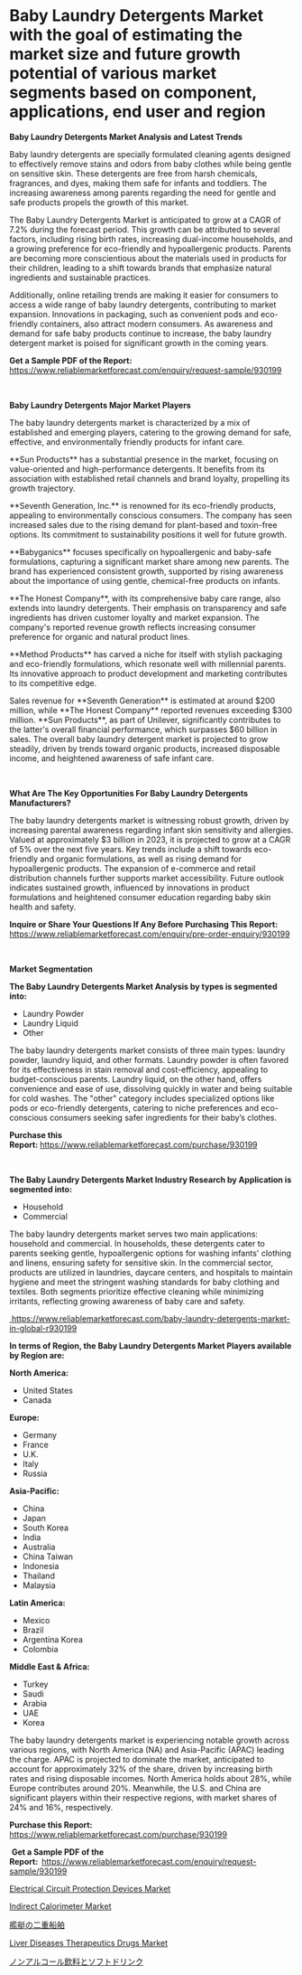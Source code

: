 <p><h1>Baby Laundry Detergents Market with the goal of estimating the market size and future growth potential of various market segments based on component, applications, end user and region</h1></p><p><strong>Baby Laundry Detergents Market Analysis and Latest Trends</strong></p>
<p><p>Baby laundry detergents are specially formulated cleaning agents designed to effectively remove stains and odors from baby clothes while being gentle on sensitive skin. These detergents are free from harsh chemicals, fragrances, and dyes, making them safe for infants and toddlers. The increasing awareness among parents regarding the need for gentle and safe products propels the growth of this market.</p><p>The Baby Laundry Detergents Market is anticipated to grow at a CAGR of 7.2% during the forecast period. This growth can be attributed to several factors, including rising birth rates, increasing dual-income households, and a growing preference for eco-friendly and hypoallergenic products. Parents are becoming more conscientious about the materials used in products for their children, leading to a shift towards brands that emphasize natural ingredients and sustainable practices.</p><p>Additionally, online retailing trends are making it easier for consumers to access a wide range of baby laundry detergents, contributing to market expansion. Innovations in packaging, such as convenient pods and eco-friendly containers, also attract modern consumers. As awareness and demand for safe baby products continue to increase, the baby laundry detergent market is poised for significant growth in the coming years.</p></p>
<p><strong>Get a Sample PDF of the Report:&nbsp;</strong> <a href="https://www.reliablemarketforecast.com/enquiry/request-sample/930199">https://www.reliablemarketforecast.com/enquiry/request-sample/930199</a></p>
<p>&nbsp;</p>
<p><strong>Baby Laundry Detergents Major Market Players</strong></p>
<p><p>The baby laundry detergents market is characterized by a mix of established and emerging players, catering to the growing demand for safe, effective, and environmentally friendly products for infant care. </p><p>**Sun Products** has a substantial presence in the market, focusing on value-oriented and high-performance detergents. It benefits from its association with established retail channels and brand loyalty, propelling its growth trajectory.</p><p>**Seventh Generation, Inc.** is renowned for its eco-friendly products, appealing to environmentally conscious consumers. The company has seen increased sales due to the rising demand for plant-based and toxin-free options. Its commitment to sustainability positions it well for future growth.</p><p>**Babyganics** focuses specifically on hypoallergenic and baby-safe formulations, capturing a significant market share among new parents. The brand has experienced consistent growth, supported by rising awareness about the importance of using gentle, chemical-free products on infants.</p><p>**The Honest Company**, with its comprehensive baby care range, also extends into laundry detergents. Their emphasis on transparency and safe ingredients has driven customer loyalty and market expansion. The company's reported revenue growth reflects increasing consumer preference for organic and natural product lines.</p><p>**Method Products** has carved a niche for itself with stylish packaging and eco-friendly formulations, which resonate well with millennial parents. Its innovative approach to product development and marketing contributes to its competitive edge.</p><p>Sales revenue for **Seventh Generation** is estimated at around $200 million, while **The Honest Company** reported revenues exceeding $300 million. **Sun Products**, as part of Unilever, significantly contributes to the latter's overall financial performance, which surpasses $60 billion in sales. The overall baby laundry detergent market is projected to grow steadily, driven by trends toward organic products, increased disposable income, and heightened awareness of safe infant care.</p></p>
<p>&nbsp;</p>
<p><strong>What Are The Key Opportunities For Baby Laundry Detergents Manufacturers?</strong></p>
<p><p>The baby laundry detergents market is witnessing robust growth, driven by increasing parental awareness regarding infant skin sensitivity and allergies. Valued at approximately $3 billion in 2023, it is projected to grow at a CAGR of 5% over the next five years. Key trends include a shift towards eco-friendly and organic formulations, as well as rising demand for hypoallergenic products. The expansion of e-commerce and retail distribution channels further supports market accessibility. Future outlook indicates sustained growth, influenced by innovations in product formulations and heightened consumer education regarding baby skin health and safety.</p></p>
<p><strong>Inquire or Share Your Questions If Any Before Purchasing This Report:</strong> <a href="https://www.reliablemarketforecast.com/enquiry/pre-order-enquiry/930199">https://www.reliablemarketforecast.com/enquiry/pre-order-enquiry/930199</a></p>
<p>&nbsp;</p>
<p><strong>Market Segmentation</strong></p>
<p><strong>The Baby Laundry Detergents Market Analysis by types is segmented into:</strong></p>
<p><ul><li>Laundry Powder</li><li>Laundry Liquid</li><li>Other</li></ul></p>
<p><p>The baby laundry detergents market consists of three main types: laundry powder, laundry liquid, and other formats. Laundry powder is often favored for its effectiveness in stain removal and cost-efficiency, appealing to budget-conscious parents. Laundry liquid, on the other hand, offers convenience and ease of use, dissolving quickly in water and being suitable for cold washes. The "other" category includes specialized options like pods or eco-friendly detergents, catering to niche preferences and eco-conscious consumers seeking safer ingredients for their baby’s clothes.</p></p>
<p><strong>Purchase this Report:&nbsp;</strong><a href="https://www.reliablemarketforecast.com/purchase/930199">https://www.reliablemarketforecast.com/purchase/930199</a></p>
<p>&nbsp;</p>
<p><strong>The Baby Laundry Detergents Market Industry Research by Application is segmented into:</strong></p>
<p><ul><li>Household</li><li>Commercial</li></ul></p>
<p><p>The baby laundry detergents market serves two main applications: household and commercial. In households, these detergents cater to parents seeking gentle, hypoallergenic options for washing infants' clothing and linens, ensuring safety for sensitive skin. In the commercial sector, products are utilized in laundries, daycare centers, and hospitals to maintain hygiene and meet the stringent washing standards for baby clothing and textiles. Both segments prioritize effective cleaning while minimizing irritants, reflecting growing awareness of baby care and safety.</p></p>
<p><a href="https://www.reliablemarketforecast.com/baby-laundry-detergents-market-in-global-r930199">&nbsp;https://www.reliablemarketforecast.com/baby-laundry-detergents-market-in-global-r930199</a></p>
<p><strong>In terms of Region, the Baby Laundry Detergents Market Players available by Region are:</strong></p>
<p>
    <p> <strong> North America: </strong>
        <ul>
            <li>United States</li>
            <li>Canada</li>
        </ul>
        </p> 
    <p> <strong> Europe: </strong>
        <ul>
            <li>Germany</li>
            <li>France</li>
            <li>U.K.</li>
            <li>Italy</li>
            <li>Russia</li>
        </ul>
        </p> 
    <p> <strong> Asia-Pacific: </strong>
        <ul>
            <li>China</li>
            <li>Japan</li>
            <li>South Korea</li>
            <li>India</li>
            <li>Australia</li>
            <li>China Taiwan</li>
            <li>Indonesia</li>
            <li>Thailand</li>
            <li>Malaysia</li>
        </ul>
        </p> 
    <p> <strong> Latin America: </strong>
        <ul>
            <li>Mexico</li>
            <li>Brazil</li>
            <li>Argentina Korea</li>
            <li>Colombia</li>
        </ul>
        </p> 
    <p> <strong> Middle East & Africa: </strong>
        <ul>
            <li>Turkey</li>
            <li>Saudi</li>
            <li>Arabia</li>
            <li>UAE</li>
            <li>Korea</li>
        </ul>
    </p>
    </p>
<p><p>The baby laundry detergents market is experiencing notable growth across various regions, with North America (NA) and Asia-Pacific (APAC) leading the charge. APAC is projected to dominate the market, anticipated to account for approximately 32% of the share, driven by increasing birth rates and rising disposable incomes. North America holds about 28%, while Europe contributes around 20%. Meanwhile, the U.S. and China are significant players within their respective regions, with market shares of 24% and 16%, respectively.</p></p>
<p><strong>Purchase this Report: </strong><a href="https://www.reliablemarketforecast.com/purchase/930199">https://www.reliablemarketforecast.com/purchase/930199</a></p>
<p>&nbsp;<strong>Get a Sample PDF of the Report:&nbsp;&nbsp;</strong><a href="https://www.reliablemarketforecast.com/enquiry/request-sample/930199">https://www.reliablemarketforecast.com/enquiry/request-sample/930199</a></p>
<p><strong></strong></p>
<p><p><a href="https://medium.com/@lynnullrich1993/the-electrical-circuit-protection-devices-market-research-report-provides-an-in-depth-and-7f0acc2260da">Electrical Circuit Protection Devices Market</a></p><p><a href="https://www.linkedin.com/pulse/indirect-calorimeter-market-forecasts-trends-impact-myzje?trackingId=Wut3yeJ7Qw2Pmba4T7TE4g%3D%3D">Indirect Calorimeter Market</a></p><p><a href="https://medium.com/@evekerluke2023/double-hulling-of-ships-market-%E3%81%AF-%E3%82%B3%E3%82%B9%E3%83%88%E7%AE%A1%E7%90%86%E3%81%A8%E5%8A%B9%E7%8E%87%E5%90%91%E4%B8%8A%E3%82%92%E5%84%AA%E5%85%88%E3%81%97%E3%81%BE%E3%81%99-%E3%81%95%E3%82%89%E3%81%AB-%E5%A0%B1%E5%91%8A%E6%9B%B8%E3%81%AF%E5%B8%82%E5%A0%B4%E3%81%AE%E9%9C%80%E8%A6%81%E9%9D%A2%E3%81%A8%E4%BE%9B%E7%B5%A6%E9%9D%A2%E3%81%AE%E4%B8%A1%E6%96%B9%E3%82%92%E3%82%AB%E3%83%90%E3%83%BC%E3%81%97%E3%81%A6%E3%81%84%E3%81%BE%E3%81%99-double-hulling-4fa97b29c7c0">艦艇の二重船舶</a></p><p><a href="https://github.com/ashepherd82/Market-Research-Report-List-6/blob/main/liver-diseases-therapeutics-drugs-market.md">Liver Diseases Therapeutics Drugs Market</a></p><p><a href="https://medium.com/@hornbakerbarbara/non-alcoholic-beverages-and-soft-drinks-market-%E3%81%AF-%E3%82%B3%E3%82%B9%E3%83%88%E7%AE%A1%E7%90%86%E3%81%A8%E5%8A%B9%E7%8E%87%E5%90%91%E4%B8%8A%E3%82%92%E5%84%AA%E5%85%88%E3%81%97%E3%81%BE%E3%81%99-%E3%81%95%E3%82%89%E3%81%AB-%E5%A0%B1%E5%91%8A%E6%9B%B8%E3%81%AF%E5%B8%82%E5%A0%B4%E3%81%AE%E9%9C%80%E8%A6%81%E9%9D%A2%E3%81%A8%E4%BE%9B%E7%B5%A6%E9%9D%A2%E3%81%AE%E4%B8%A1%E6%96%B9%E3%82%92%E3%82%AB%E3%83%90%E3%83%BC%E3%81%97%E3%81%A6%E3%81%84%E3%81%BE%E3%81%99-4d386bc6fd1e">ノンアルコール飲料とソフトドリンク</a></p></p>
